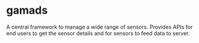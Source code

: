 # gamads
A central framework to manage a wide range of sensors. Provides APIs for end users to get the sensor details and for sensors to feed data to server.
